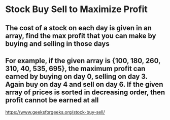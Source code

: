 # Stock Buy Sell to Maximize Profit

## The cost of a stock on each day is given in an array, find the max profit that you can make by buying and selling in those days

## For example, if the given array is {100, 180, 260, 310, 40, 535, 695}, the maximum profit can earned by buying on day 0, selling on day 3. Again buy on day 4 and sell on day 6. If the given array of prices is sorted in decreasing order, then profit cannot be earned at all

https://www.geeksforgeeks.org/stock-buy-sell/
